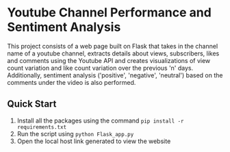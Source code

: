 # Youtube Channel Performance and Sentiment Analysis

This project consists of a web page built on Flask that takes in the channel name of a youtube channel, extracts details about views, subscribers, likes and comments using the Youtube API and creates visualizations of view count variation and like count variation over the previous 'n' days. Additionally, sentiment analysis ('positive', 'negative', 'neutral') based on the comments under the video is also performed.

## Quick Start

1) Install all the packages using the command `pip install -r requirements.txt`
2) Run the script using `python Flask_app.py`
3) Open the local host link generated to view the website
